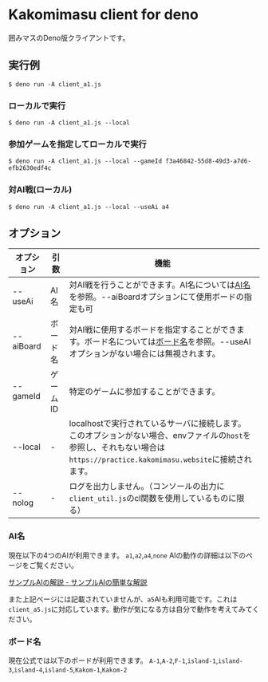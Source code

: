 # Kakomimasu client for deno
囲みマスのDeno版クライアントです。

## 実行例
```console
$ deno run -A client_a1.js 
```

### ローカルで実行
```console
$ deno run -A client_a1.js --local
```
### 参加ゲームを指定してローカルで実行
```console
$ deno run -A client_a1.js --local --gameId f3a46842-55d8-49d3-a7d6-efb2630edf4c
```
### 対AI戦(ローカル)
```console
$ deno run -A client_a1.js --local --useAi a4
```


## オプション

|オプション|引数|機能|
|-|-|-|
|--useAi|AI名|対AI戦を行うことができます。AI名については[AI名](#AI名)を参照。--aiBoardオプションにて使用ボードの指定も可
|--aiBoard|ボード名|対AI戦に使用するボードを指定することができます。ボード名については[ボード名](#ボード名)を参照。--useAIオプションがない場合には無視されます。
|--gameId|ゲームID|特定のゲームに参加することができます。
|--local|-|localhostで実行されているサーバに接続します。<br>このオプションがない場合、envファイルの`host`を参照し、それもない場合は`https://practice.kakomimasu.website`に接続されます。|
|--nolog|-|ログを出力しません。（コンソールの出力に`client_util.js`のcl関数を使用しているものに限る）|

### AI名
現在以下の4つのAIが利用できます。
`a1`,`a2`,`a4`,`none`
AIの動作の詳細は以下のページをご覧ください。

[サンプルAIの解説 - サンプルAIの簡単な解説](https://hackmd.io/k36V_so3RUaEVor8gQXiSQ#%E3%82%B5%E3%83%B3%E3%83%97%E3%83%ABAI%E3%81%AE%E7%B0%A1%E5%8D%98%E3%81%AA%E8%A7%A3%E8%AA%AC)

また上記ページには記載されていませんが、`a5`AIも利用可能です。これは`client_a5.js`に対応しています。動作が気になる方は自分で動作を考えてみてください。

### ボード名
現在公式では以下のボードが利用できます。
`A-1`,`A-2`,`F-1`,`island-1`,`island-3`,`island-4`,`island-5`,`Kakom-1`,`Kakom-2`